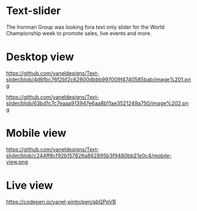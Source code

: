 # Text-slider
The Ironman Group was looking fora text only slider for the World Championship week to promote sales, live events and more.

# Desktop view

https://github.com/yaneldesigns/Text-slider/blob/4d6fbc76f2bf2c62600dbbb997009f4740585bab/image%201.png

https://github.com/yaneldesigns/Text-slider/blob/63bd1c7c7eaaa913947e6aa8b11ae3521249a750/image%202.png

# Mobile view

https://github.com/yaneldesigns/Text-slider/blob/c244ff8cf92b157826a862895b3f9480bb21e0c4/mobile-view.png

# Live view

https://codepen.io/yanel-pinto/pen/abQPpVB


